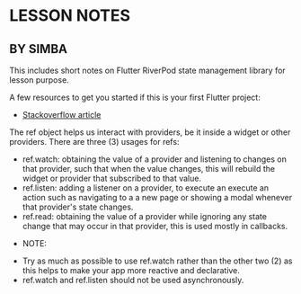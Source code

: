 # LESSON NOTES

## BY SIMBA

This includes short notes on Flutter RiverPod state management library for lesson purpose.

A few resources to get you started if this is your first Flutter project:

- [Stackoverflow article](https://stackoverflow.com/questions/71813090/flutter-riverpod-ref-read-vs-ref-listen-vs-ref-watch)

The ref object helps us interact with providers, be it inside a widget or other providers.
There are three (3) usages for refs:
- ref.watch: obtaining the value of a provider and listening to changes on that provider, such that when the value changes, this will rebuild the widget or provider that subscribed to that value. 
- ref.listen: adding a listener on a provider, to execute an execute an action such as navigating to a a new page or showing a modal whenever that provider's state changes. 
- ref.read: obtaining the value of a provider while ignoring any state change that may occur in that provider, this is used mostly in callbacks.

* NOTE:
- Try as much as possible to use ref.watch rather than the other two (2) as this helps to make your app more reactive and declarative.
- ref.watch and ref.listen should not be used asynchronously.
